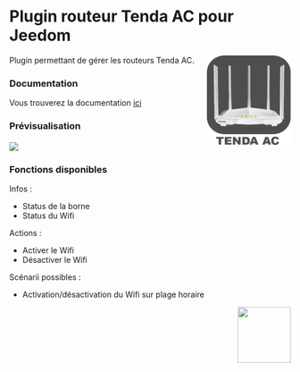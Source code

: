 # Plugin routeur Tenda AC pour Jeedom

<img src="plugin_info/tendaac_icon.png" align="right" height="160" width="150">

Plugin permettant de gérer les routeurs Tenda AC.


### Documentation

Vous trouverez la documentation [ici](https://github.com/Flobul/Jeedom-TendaAC/tree/master/docs/fr_FR/index.md)


### Prévisualisation

<img src="docs/images/bornetenda_screenshot1.jpg" align="center">


### Fonctions disponibles

Infos :
* Status de la borne
* Status du Wifi

Actions :
* Activer le Wifi
* Désactiver le Wifi

Scénarii possibles :
* Activation/désactivation du Wifi sur plage horaire

<img src="https://github.com/Jeedom-Plugins-Extra/Jeedom-Plugins-Extra/blob/master/images/Jeedom-Plugins-Extra.png" align="right" height="100" width="95">
